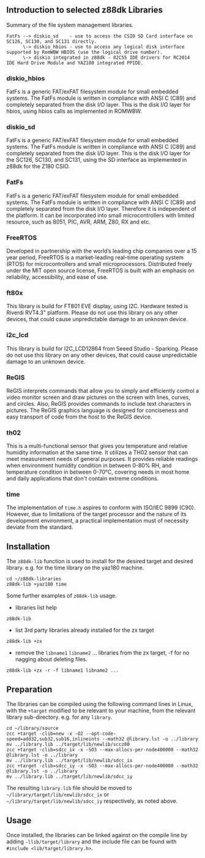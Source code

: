 ## Introduction to selected z88dk Libraries

Summary of the file system management libraries.

```
FatFs --> diskio_sd    - use to access the CSIO SD Card interface on SC126, SC130, and SC131 directly.
      \-> diskio_hbios - use to access any logical disk interface supported by RomWBW HBIOS (use the logical drive number).
      \-> diskio integrated in z88dk - 82C55 IDE drivers for RC2014 IDE Hard Drive Module and YAZ180 integrated PPIDE.
```

### diskio_hbios
FatFs is a generic FAT/exFAT filesystem module for small embedded systems. The FatFs module is written in compliance with ANSI C (C89) and completely separated from the disk I/O layer. This is the disk I/O layer for hbios, using hbios calls as implemented in ROMWBW.

### diskio_sd
FatFs is a generic FAT/exFAT filesystem module for small embedded systems. The FatFs module is written in compliance with ANSI C (C89) and completely separated from the disk I/O layer. This is the disk I/O layer for the SC126, SC130, and SC131, using the SD interface as implemented in z88dk for the Z180 CSIO.

### FatFs
FatFs is a generic FAT/exFAT filesystem module for small embedded systems. The FatFs module is written in compliance with ANSI C (C89) and completely separated from the disk I/O layer. Therefore it is independent of the platform. It can be incorporated into small microcontrollers with limited resource, such as 8051, PIC, AVR, ARM, Z80, RX and etc.

### FreeRTOS
Developed in partnership with the world’s leading chip companies over a 15 year period, FreeRTOS is a market-leading real–time operating system (RTOS) for microcontrollers and small microprocessors. Distributed freely under the MIT open source license, FreeRTOS is built with an emphasis on reliability, accessibility, and ease of use.

### ft80x
This library is build for FT801 EVE display, using I2C. Hardware tested is Riverdi RVT4.3" platform. Please do not use this library on any other devices, that could cause unpredictable damage to an unknown device.

### i2c_lcd
This library is build for I2C_LCD12864 from Seeed Studio - Sparking. Please do not use this library on any other devices, that could cause unpredictable damage to an unknown device.

### ReGIS
ReGIS interprets commands that allow you to simply and efficiently control a video monitor screen and draw pictures on the screen with lines, curves, and circles. Also, ReGIS provides commands to include text characters in pictures. The ReGIS graphics language is designed for conciseness and easy transport of code from the host to the ReGIS device.

### th02
This is a multi-functional sensor that gives you temperature and relative humidity information at the same time. It utilizes a TH02 sensor that can meet measurement needs of general purposes. It provides reliable readings when environment humidity condition in between 0-80% RH, and temperature condition in between 0-70°C, covering needs in most home and daily applications that don't contain extreme conditions.

### time
The implementation of `time.h` aspires to conform with ISO/IEC 9899 (C90). However, due to limitations of the target processor and the nature of its development environment, a practical implementation must of necessity deviate from the standard.

## Installation

The `z88dk-lib` function is used to install for the desired target and desired library. e.g. for the time library on the yaz180 machine.

```
cd ~/z88dk-libraries
z88dk-lib +yaz180 time
```

Some further examples of `z88dk-lib` usage.

+ libraries list help
```
z88dk-lib
```
+ list 3rd party libraries already installed for the zx target
```
z88dk-lib +zx
```
+ remove the `libname1` `libname2` ... libraries from the zx target, -f for no nagging about deleting files.
```
z88dk-lib +zx -r -f libname1 libname2 ...
```

## Preparation
The libraries can be compiled using the following command lines in Linux, with the `+target` modified to be relevant to your machine, from the relevant library sub-directory. e.g. for any `library`.

```
cd ~/library/source
zcc +target -clib=new -x -O2 --opt-code-speed=add32,sub32,sub16,inlineints --math32 @library.lst -o ../library
mv ../library.lib ../target/lib/newlib/sccz80
zcc +target -clib=sdcc_ix -x -SO3 --max-allocs-per-node400000 --math32 @library.lst -o ../library
mv ../library.lib ../target/lib/newlib/sdcc_ix
zcc +target -clib=sdcc_iy -x -SO3 --max-allocs-per-node400000 --math32 @library.lst -o ../library
mv ../library.lib ../target/lib/newlib/sdcc_iy
```
The resulting `library.lib` file should be moved to `~/library/target/lib/newlib/sdcc_ix` or `~/library/target/lib/newlib/sdcc_iy` respectively, as noted above.

## Usage
Once installed, the libraries can be linked against on the compile line by adding `-llib/target/library` and the include file can be found with `#include <lib/target/library.h>`.
